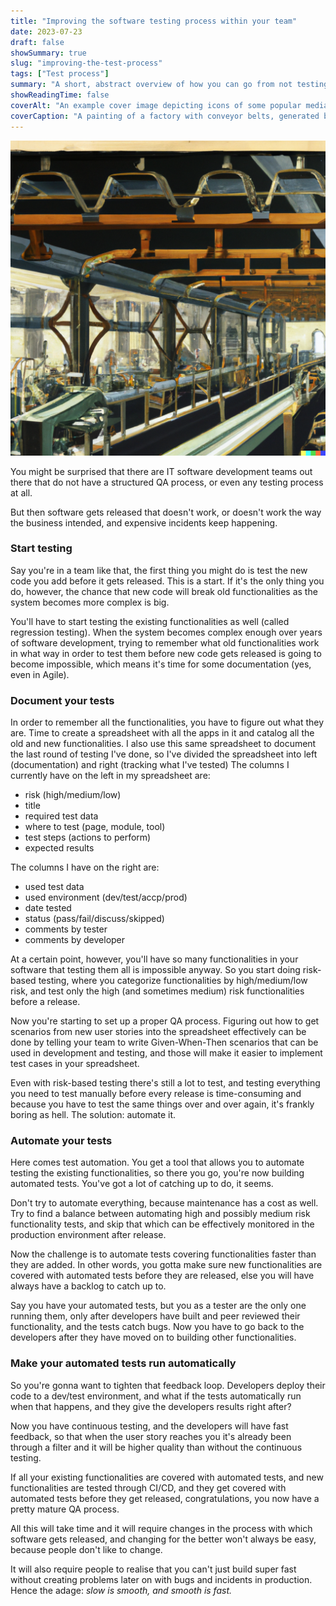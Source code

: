 ```yaml
---
title: "Improving the software testing process within your team"
date: 2023-07-23
draft: false
showSummary: true
slug: "improving-the-test-process"
tags: ["Test process"]
summary: "A short, abstract overview of how you can go from not testing the software you build at all to an automated software testing process."
showReadingTime: false
coverAlt: "An example cover image depicting icons of some popular media organisations."
coverCaption: "A painting of a factory with conveyor belts, generated by DALL-E."
---
```


![factory-painting](improving-qa-process.jpg "A painting of a factory with conveyor belts, generated by DALL-E.")

You might be surprised that there are IT software development teams out there that do not have a structured QA process, or even any testing process at all.

But then software gets released that doesn't work, or doesn't work the way the business intended, and expensive incidents keep happening.

### Start testing

Say you're in a team like that, the first thing you might do is test the new code you add before it gets released. This is a start. If it's the only thing you do, however, the chance that new code will break old functionalities as the system becomes more complex is big.

You'll have to start testing the existing functionalities as well (called regression testing). When the system becomes complex enough over years of software development, trying to remember what old functionalities work in what way in order to test them before new code gets released is going to become impossible, which means it's time for some documentation (yes, even in Agile).

### Document your tests

In order to remember all the functionalities, you have to figure out what they are. Time to create a spreadsheet with all the apps in it and catalog all the old and new functionalities. I also use this same spreadsheet to document the last round of testing I've done, so I've divided the spreadsheet into left (documentation) and right (tracking what I've tested) The columns I currently have on the left in my spreadsheet are:

- risk (high/medium/low)
- title
- required test data
- where to test (page, module, tool)
- test steps (actions to perform)
- expected results

The columns I have on the right are:

- used test data
- used environment (dev/test/accp/prod)
- date tested
- status (pass/fail/discuss/skipped)
- comments by tester
- comments by developer

At a certain point, however, you'll have so many functionalities in your software that testing them all is impossible anyway. So you start doing risk-based testing, where you categorize functionalities by high/medium/low risk, and test only the high (and sometimes medium) risk functionalities before a release.

Now you're starting to set up a proper QA process. Figuring out how to get scenarios from new user stories into the spreadsheet effectively can be done by telling your team to write Given-When-Then scenarios that can be used in development and testing, and those will make it easier to implement test cases in your spreadsheet.

Even with risk-based testing there's still a lot to test, and testing everything you need to test manually before every release is time-consuming and because you have to test the same things over and over again, it's frankly boring as hell. The solution: automate it.

### Automate your tests

Here comes test automation. You get a tool that allows you to automate testing the existing functionalities, so there you go, you're now building automated tests. You've got a lot of catching up to do, it seems. 

Don't try to automate everything, because maintenance has a cost as well. Try to find a balance between automating high and possibly medium risk functionality tests, and skip that which can be effectively monitored in the production environment after release.

Now the challenge is to automate tests covering functionalities faster than they are added. In other words, you gotta make sure new functionalities are covered with automated tests before they are released, else you will have always have a backlog to catch up to.

Say you have your automated tests, but you as a tester are the only one running them, only after developers have built and peer reviewed their functionality, and the tests catch bugs. Now you have to go back to the developers after they have moved on to building other functionalities.

### Make your automated tests run automatically

So you're gonna want to tighten that feedback loop. Developers deploy their code to a dev/test environment, and what if the tests automatically run when that happens, and they give the developers results right after?

Now you have continuous testing, and the developers will have fast feedback, so that when the user story reaches you it's already been through a filter and it will be higher quality than without the continuous testing.

If all your existing functionalities are covered with automated tests, and new functionalities are tested through CI/CD, and they get covered with automated tests before they get released, congratulations, you now have a pretty mature QA process.

All this will take time and it will require changes in the process with which software gets released, and changing for the better won't always be easy, because people don't like to change.

It will also require people to realise that you can't just build super fast without creating problems later on with bugs and incidents in production. Hence the adage: *slow is smooth, and smooth is fast.*
